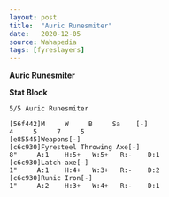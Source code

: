 ```yaml
---
layout: post
title:  "Auric Runesmiter"
date:   2020-12-05
source: Wahapedia
tags: [fyreslayers]
---
```


**Auric Runesmiter**

**Stat Block**
```
5/5 Auric Runesmiter
```

```
[56f442]M     W     B     Sa    [-]
4     5     7     5     
[e85545]Weapons[-]
[c6c930]Fyresteel Throwing Axe[-]
8"     A:1    H:5+   W:5+   R:-    D:1   
[c6c930]Latch-axe[-]
1"     A:1    H:4+   W:3+   R:-    D:2   
[c6c930]Runic Iron[-]
1"     A:2    H:3+   W:4+   R:-    D:1   
```


